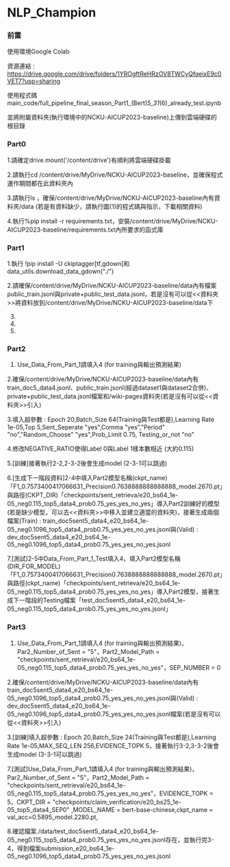 # NLP_Champion

### 前置

使用環境Google Colab

資源連結 : https://drive.google.com/drive/folders/1YROgftReHRzOV8TWCyQfqeixE9c0VET7?usp=sharing

使用程式碼 main_code/full_pipeline_final_season_Part1_(Bert)_5_31_(6)_already_test.ipynb

並將附屬資料夾(執行環境中的NCKU-AICUP2023-baseline)上傳到雲端硬碟的根目錄

### Part0

1.請確定drive.mount('/content/drive')有順利將雲端硬碟掛載

2.請執行cd /content/drive/MyDrive/NCKU-AICUP2023-baseline，並確保程式運作期間都在此資料夾內

3.請執行ls ，確保/content/drive/MyDrive/NCKU-AICUP2023-baseline內有資料夾/data (若是有資料缺少，請執行圖(1)的程式碼與指示，下載相關資料)

4.執行%pip install -r requirements.txt，安裝/content/drive/MyDrive/NCKU-AICUP2023-baseline/requirements.txt內所要求的函式庫


### Part1

1.執行 !pip install -U ckiptagger[tf,gdown]和data_utils.download_data_gdown("./")

2.請確保/content/drive/MyDrive/NCKU-AICUP2023-baseline/data內有檔案public_train.jsonl與private+public_test_data.jsonl，若是沒有可以從<<資料夾>>將資料放到/content/drive/MyDrive/NCKU-AICUP2023-baseline/data下

3.

4.

5.


### Part2

1. Use_Data_From_Part_1請填入4 (for training與輸出預測結果)

2.確保/content/drive/MyDrive/NCKU-AICUP2023-baseline/data內有train_doc5_data4.jsonl、public_train.jsonl(經過dataset1與dataset2合併)、private+public_test_data.jsonl檔案和/wiki-pages資料夾(若是沒有可以從<<資料夾>>引入)

3.填入超參數 : Epoch 20,Batch_Size 64(Training與Test都是),Learning Rate 1e-05,Top 5,Sent_Seperate "yes",Comma "yes","Period" "no","Random_Choose" "yes",Prob_Limit 0.75, Testing_or_not "no"

4.修改NEGATIVE_RATIO使得Label 0與Label 1樣本數相近 (大約0.115)

5.[訓練]接著執行2-2,2-3-2後會生成model (2-3-1可以跳過)

6.[生成下一階段資料]2-4中填入Part2模型名稱(ckpt_name)「F1_0.7573400417066631_Precision0.7638888888888888_model.2670.pt」與路徑(CKPT_DIR)「checkpoints/sent_retrieva/e20_bs64_1e-05_neg0.115_top5_data4_prob0.75_yes_yes_no_yes」導入Part2訓練好的模型(若是缺少模型，可以去<<資料夾>>中移入並建立適當的資料夾)，接著生成兩個檔案(Train) :  train_doc5sent5_data4_e20_bs64_1e-05_neg0.1096_top5_data4_prob0.75_yes_yes_no_yes.jsonl與(Valid) :  dev_doc5sent5_data4_e20_bs64_1e-05_neg0.1096_top5_data4_prob0.75_yes_yes_no_yes.jsonl

7.[測試]2-5中Data_From_Part_1_Test填入4，填入Part2模型名稱(DIR_FOR_MODEL)「F1_0.7573400417066631_Precision0.7638888888888888_model.2670.pt」與路徑(ckpt_name)「checkpoints/sent_retrieva/e20_bs64_1e-05_neg0.115_top5_data4_prob0.75_yes_yes_no_yes」導入Part2模型，接著生成下一階段的Testing檔案「test_doc5sent5_data4_e20_bs64_1e-05_neg0.115_top5_data4_prob0.75_yes_yes_no_yes.jsonl」

### Part3

1. Use_Data_From_Part_1請填入4 (for training與輸出預測結果)，Par2_Number_of_Sent = "5"，Part2_Model_Path = "checkpoints/sent_retrieval/e20_bs64_1e-05_neg0.115_top5_data4_prob0.75_yes_yes_no_yes"，SEP_NUMBER = 0

2.確保/content/drive/MyDrive/NCKU-AICUP2023-baseline/data內有train_doc5sent5_data4_e20_bs64_1e-05_neg0.1096_top5_data4_prob0.75_yes_yes_no_yes.jsonl與(Valid) :  dev_doc5sent5_data4_e20_bs64_1e-05_neg0.1096_top5_data4_prob0.75_yes_yes_no_yes.jsonl檔案(若是沒有可以從<<資料夾>>引入)

3.[訓練]填入超參數 : Epoch 20,Batch_Size 24(Training與Test都是),Learning Rate 1e-05,MAX_SEQ_LEN 256,EVIDENCE_TOPK 5，接著執行3-2,3-3-2後會生成model (3-3-1可以跳過)

7.[測試]Use_Data_From_Part_1請填入4 (for training與輸出預測結果)，Par2_Number_of_Sent = "5"，Part2_Model_Path = "checkpoints/sent_retrieval/e20_bs64_1e-05_neg0.115_top5_data4_prob0.75_yes_yes_no_yes"，EVIDENCE_TOPK = 5，CKPT_DIR = "checkpoints/claim_verification/e20_bs25_1e-05_top5_data4_SEP0" ,MODEL_NAME = bert-base-chinese,ckpt_name = val_acc=0.5895_model.2280.pt,

8.確認檔案./data/test_doc5sent5_data4_e20_bs64_1e-05_neg0.115_top5_data4_prob0.75_yes_yes_no_yes.jsonl存在，並執行完3-4，得到檔案submission_e20_bs64_1e-05_neg0.1096_top5_data4_prob0.75_yes_yes_no_yes.jsonl


